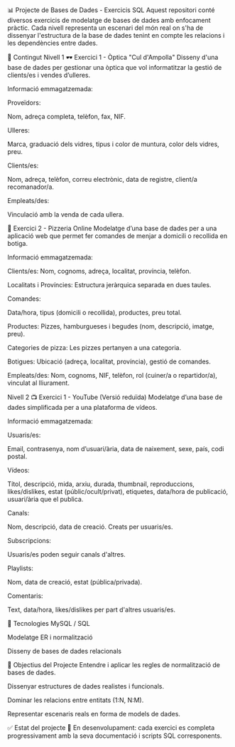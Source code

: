 📊 Projecte de Bases de Dades - Exercicis SQL
Aquest repositori conté diversos exercicis de modelatge de bases de dades amb enfocament pràctic. Cada nivell representa un escenari del món real on s'ha de dissenyar l'estructura de la base de dades tenint en compte les relacions i les dependències entre dades.

📂 Contingut
Nivell 1
🕶️ Exercici 1 - Òptica "Cul d'Ampolla"
Disseny d'una base de dades per gestionar una òptica que vol informatitzar la gestió de clients/es i vendes d’ulleres.

Informació emmagatzemada:

Proveïdors:

Nom, adreça completa, telèfon, fax, NIF.

Ulleres:

Marca, graduació dels vidres, tipus i color de muntura, color dels vidres, preu.

Clients/es:

Nom, adreça, telèfon, correu electrònic, data de registre, client/a recomanador/a.

Empleats/des:

Vinculació amb la venda de cada ullera.

🍕 Exercici 2 - Pizzeria Online
Modelatge d’una base de dades per a una aplicació web que permet fer comandes de menjar a domicili o recollida en botiga.

Informació emmagatzemada:

Clients/es: Nom, cognoms, adreça, localitat, província, telèfon.

Localitats i Províncies: Estructura jeràrquica separada en dues taules.

Comandes:

Data/hora, tipus (domicili o recollida), productes, preu total.

Productes: Pizzes, hamburgueses i begudes (nom, descripció, imatge, preu).

Categories de pizza: Les pizzes pertanyen a una categoria.

Botigues: Ubicació (adreça, localitat, província), gestió de comandes.

Empleats/des: Nom, cognoms, NIF, telèfon, rol (cuiner/a o repartidor/a), vinculat al lliurament.

Nivell 2
📺 Exercici 1 - YouTube (Versió reduïda)
Modelatge d’una base de dades simplificada per a una plataforma de vídeos.

Informació emmagatzemada:

Usuaris/es:

Email, contrasenya, nom d’usuari/ària, data de naixement, sexe, país, codi postal.

Vídeos:

Títol, descripció, mida, arxiu, durada, thumbnail, reproduccions, likes/dislikes, estat (públic/ocult/privat), etiquetes, data/hora de publicació, usuari/ària que el publica.

Canals:

Nom, descripció, data de creació. Creats per usuaris/es.

Subscripcions:

Usuaris/es poden seguir canals d'altres.

Playlists:

Nom, data de creació, estat (pública/privada).

Comentaris:

Text, data/hora, likes/dislikes per part d'altres usuaris/es.

📘 Tecnologies
MySQL / SQL

Modelatge ER i normalització

Disseny de bases de dades relacionals

🧠 Objectius del Projecte
Entendre i aplicar les regles de normalització de bases de dades.

Dissenyar estructures de dades realistes i funcionals.

Dominar les relacions entre entitats (1:N, N:M).

Representar escenaris reals en forma de models de dades.

✅ Estat del projecte
🚧 En desenvolupament: cada exercici es completa progressivament amb la seva documentació i scripts SQL corresponents.

